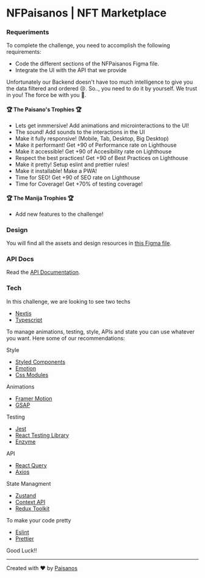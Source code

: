 # NFPaisanos | NFT Marketplace

### Requeriments

To complete the challenge, you need to accomplish the following requirements:
* Code the different sections of the NFPaisanos Figma file.
* Integrate the UI with the API that we provide

Unfortunately our Backend doesn't have too much intelligence to give you the data filtered and ordered 😢. 
So.., you need to do it by yourself. We trust in you! The force be with you 🥷.

#### 🏆 The Paisano's Trophies 🏆

- Lets get inmmersive! Add animations and microinteractions to the UI!
- The sound! Add sounds to the interactions in the UI 
- Make it fully responsive! (Mobile, Tab, Desktop, Big Desktop)
- Make it performant! Get +90 of Performance rate on Lighthouse
- Make it accessible! Get +90 of Accesibility rate on Lighthouse
- Respect the best practices! Get +90 of Best Practices on Lighthouse
- Make it pretty! Setup eslint and prettier rules!
- Make it installable! Make a PWA!
- Time for SEO! Get +90 of SEO rate on Lighthouse
- Time for Coverage! Get +70% of testing coverage!


#### 🏆 The Manija Trophies 🏆
- Add new features to the challenge!

### Design

You will find all the assets and design resources in [this Figma file](https://www.figma.com/file/qIdZeeeDZa4bRiUmatNTRG/NFPaisanos?node-id=2%3A658).

### API Docs

Read the [API Documentation](https://paisanos.notion.site/paisanos/NFPaisanos-Challenge-9c9fe549402d4d03918316d84f809dcb).

### Tech

In this challenge, we are looking to see two techs

* [Nextjs](https://nextjs.org/)
* [Typescript](https://www.typescriptlang.org/)

To manage animations, testing, style, APIs and state you can use whatever you want. 
Here some of our recommendations:

Style
* [Styled Components](https://styled-components.com/)
* [Emotion](https://emotion.sh/docs/introduction)
* [Css Modules](https://github.com/css-modules/css-modules)

Animations
* [Framer Motion](https://www.framer.com/motion/)
* [GSAP](https://greensock.com/gsap/)

Testing
* [Jest](https://jestjs.io/)
* [React Testing Library](https://testing-library.com/docs/react-testing-library/intro/)
* [Enzyme](https://enzymejs.github.io/enzyme/)

API 
* [React Query](https://react-query.tanstack.com/)
* [Axios](https://axios-http.com/docs/intro)

State Managment
* [Zustand](https://github.com/pmndrs/zustand)
* [Context API](https://es.reactjs.org/docs/context.html)
* [Redux Toolkit](https://redux-toolkit.js.org/)

To make your code pretty
* [Eslint](https://eslint.org/)
* [Prettier](https://prettier.io/)

Good Luck!! 

---
Created with ❤️ by [Paisanos](https://www.paisanos.io/)